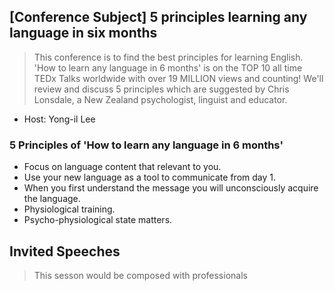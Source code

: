 ## [Conference Subject] 5 principles learning any language in six months
> This conference is to find the best principles for learning English. 'How to learn any language in 6 months' is on the TOP 10 all time TEDx Talks worldwide with over 19 MILLION views and counting! We'll review and discuss 5 principles which are suggested by Chris Lonsdale, a New Zealand psychologist, linguist and educator.
* Host: Yong-il Lee
### 5 Principles of 'How to learn any language in 6 months'
* Focus on language content that relevant to you.
* Use your new language as a tool to communicate from day 1.
* When you first understand the message you will unconsciously acquire the language.
* Physiological training.
* Psycho-physiological state matters.

## Invited Speeches
> This sesson would be composed with professionals
